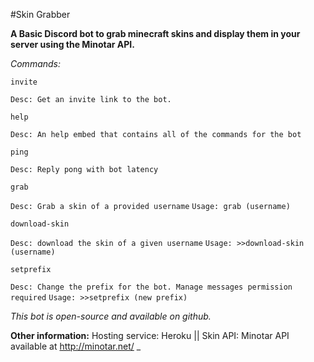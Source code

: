 #Skin Grabber 

**A Basic Discord bot to grab minecraft skins and display them in your server using the Minotar API.**

_Commands:_

```
invite
```
`Desc: Get an invite link to the bot.`

```
help
```
`Desc: An help embed that contains all of the commands for the bot`

```
ping
```
`Desc: Reply pong with bot latency`

```
grab
```
`Desc: Grab a skin of a provided username`
`Usage: grab (username)`

```
download-skin
```
`Desc: download the skin of a given username`
`Usage: >>download-skin (username)`

```
setprefix
```
`Desc: Change the prefix for the bot. Manage messages permission required`
`Usage: >>setprefix (new prefix)`

_This bot is open-source and available on github._

**Other information:**
Hosting service: Heroku || 
Skin API: Minotar API available at http://minotar.net/ _
